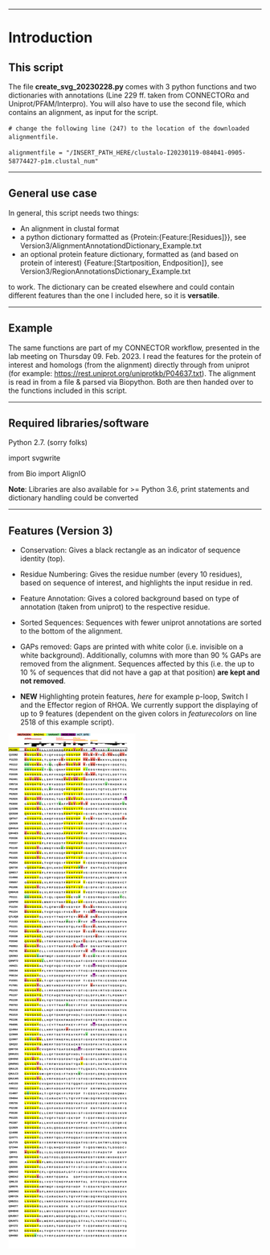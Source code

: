 ___
# Introduction
## This script
The file **create_svg_20230228.py** comes with 3 python functions and two dictionaries with annotations (Line 229 ff. taken from CONNECTORα and Uniprot/PFAM/Interpro).
You will also have to use the second file, which contains an alignment, as input for the script.

`# change the following line (247) to the location of the downloaded alignmentfile.`

`alignmentfile = "/INSERT_PATH_HERE/clustalo-I20230119-084041-0905-58774427-p1m.clustal_num"`	
___
## General use case
In general, this script needs two things: 
* An alignment in clustal format 
* a python dictionary formatted as {Protein:{Feature:\[Residues]}}, see Version3/AlignmentAnnotationdDictionary_Example.txt
* an optional protein feature dictionary, formatted as (and based on protein of interest) {Feature:[Startposition, Endposition]}, see Version3/RegionAnnotationsDictionary_Example.txt

to work. The dictionary can be created elsewhere and could contain different features than the one I included here, so it is **versatile**.

___
## Example
The same functions are part of my CONNECTOR workflow, presented in the lab meeting on Thursday 09. Feb. 2023.
I read the features for the protein of interest and homologs (from the alignment) directly through from uniprot (for example: https://rest.uniprot.org/uniprotkb/P04637.txt).
The alignment is read in from a file & parsed via Biopython. Both are then handed over to the functions included in this script.

___
## Required libraries/software

Python 2.7. (sorry folks)

import svgwrite

from Bio import AlignIO

**Note**: Libraries are also available for >= Python 3.6, print statements and dictionary handling could be converted 

___
## Features (Version 3)

- Conservation: Gives a black rectangle as an indicator of sequence identity (top).

- Residue Numbering: Gives the residue number (every 10 residues), based on sequence of interest, and highlights the input residue in red.

- Feature Annotation: Gives a colored background based on type of annotation (taken from uniprot) to the respective residue.

- Sorted Sequences: Sequences with fewer uniprot annotations are sorted to the bottom of the alignment.

- GAPs removed: Gaps are printed with white color (i.e. invisible on a white background). Additionally, columns with more than 90 % GAPs are removed from the alignment. Sequences affected by this (i.e. the up to 10 % of sequences that did not have a gap at that position) **are kept and not removed**. 

- **NEW** Highlighting protein features, *here* for example p-loop, Switch I and the Effector region of RHOA. We currently support the displaying of up to 9 features (dependent on the given colors in *featurecolors* on line 2518 of this example script).


<img src="https://github.com/russelllab/kinaseResistance/blob/68b6218879d1c1e53a2bc3c0b8605b125be59fb2/Create_SVG/Version3/sequence_20230228.svg?sanitize=true">

